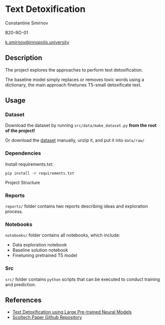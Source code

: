 # Text Detoxification

Constantine Smirnov

B20-RO-01

k.smirnov@innopolis.university

## Description

The project explores the approaches to perform text detoxification.

The baseline model simply replaces or removes toxic words using a dictionary,
the main approach finetunes T5-small detoxificate text.

## Usage

### Dataset

Download the dataset by running `src/data/make_dataset.py` **from the root of the
project!**

Or download the [dataset](https://github.com/skoltech-nlp/detox/releases/download/emnlp2021/filtered_paranmt.zip) manually, unzip it, and put it into `data/raw/`

### Dependencies

Install requirements.txt:

`pip install -r requirements.txt`


Project Structure

### Reports

`reports/` folder contains two reports describing ideas and exploration process.

### Notebooks

`notebooks/` folder contains all notebooks, which include:

- Data exploration notebook
- Baseline solution notebook
- Finetuning pretrained T5 model

### Src

`src/` folder contains `python` scripts that can be executed to conduct training and prediction.

## References

- [Text Detoxification using Large Pre-trained Neural Models](https://arxiv.org/abs/2109.08914)
- [Scoltech Paper Github Repository](https://github.com/s-nlp/detox)
